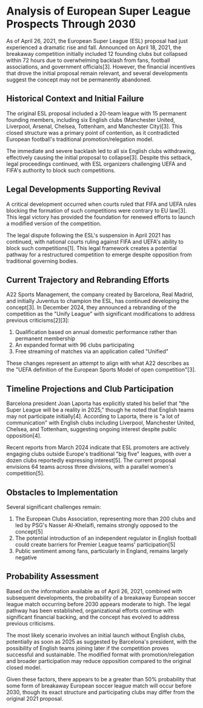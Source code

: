 # Analysis of European Super League Prospects Through 2030

As of April 26, 2021, the European Super League (ESL) proposal had just experienced a dramatic rise and fall. Announced on April 18, 2021, the breakaway competition initially included 12 founding clubs but collapsed within 72 hours due to overwhelming backlash from fans, football associations, and government officials[3]. However, the financial incentives that drove the initial proposal remain relevant, and several developments suggest the concept may not be permanently abandoned.

## Historical Context and Initial Failure

The original ESL proposal included a 20-team league with 15 permanent founding members, including six English clubs (Manchester United, Liverpool, Arsenal, Chelsea, Tottenham, and Manchester City)[3]. This closed structure was a primary point of contention, as it contradicted European football's traditional promotion/relegation model.

The immediate and severe backlash led to all six English clubs withdrawing, effectively causing the initial proposal to collapse[3]. Despite this setback, legal proceedings continued, with ESL organizers challenging UEFA and FIFA's authority to block such competitions.

## Legal Developments Supporting Revival

A critical development occurred when courts ruled that FIFA and UEFA rules blocking the formation of such competitions were contrary to EU law[3]. This legal victory has provided the foundation for renewed efforts to launch a modified version of the competition.

The legal dispute following the ESL's suspension in April 2021 has continued, with national courts ruling against FIFA and UEFA's ability to block such competitions[1]. This legal framework creates a potential pathway for a restructured competition to emerge despite opposition from traditional governing bodies.

## Current Trajectory and Rebranding Efforts

A22 Sports Management, the company created by Barcelona, Real Madrid, and initially Juventus to champion the ESL, has continued developing the concept[3]. In December 2024, they announced a rebranding of the competition as the "Unify League" with significant modifications to address previous criticisms[2][3]:

1. Qualification based on annual domestic performance rather than permanent membership
2. An expanded format with 96 clubs participating
3. Free streaming of matches via an application called "Unified"

These changes represent an attempt to align with what A22 describes as the "UEFA definition of the European Sports Model of open competition"[3].

## Timeline Projections and Club Participation

Barcelona president Joan Laporta has explicitly stated his belief that "the Super League will be a reality in 2025," though he noted that English teams may not participate initially[4]. According to Laporta, there is "a lot of communication" with English clubs including Liverpool, Manchester United, Chelsea, and Tottenham, suggesting ongoing interest despite public opposition[4].

Recent reports from March 2024 indicate that ESL promoters are actively engaging clubs outside Europe's traditional "big five" leagues, with over a dozen clubs reportedly expressing interest[5]. The current proposal envisions 64 teams across three divisions, with a parallel women's competition[5].

## Obstacles to Implementation

Several significant challenges remain:

1. The European Clubs Association, representing more than 200 clubs and led by PSG's Nasser Al-Khelaifi, remains strongly opposed to the concept[5]
2. The potential introduction of an independent regulator in English football could create barriers for Premier League teams' participation[5]
3. Public sentiment among fans, particularly in England, remains largely negative

## Probability Assessment

Based on the information available as of April 26, 2021, combined with subsequent developments, the probability of a breakaway European soccer league match occurring before 2030 appears moderate to high. The legal pathway has been established, organizational efforts continue with significant financial backing, and the concept has evolved to address previous criticisms.

The most likely scenario involves an initial launch without English clubs, potentially as soon as 2025 as suggested by Barcelona's president, with the possibility of English teams joining later if the competition proves successful and sustainable. The modified format with promotion/relegation and broader participation may reduce opposition compared to the original closed model.

Given these factors, there appears to be a greater than 50% probability that some form of breakaway European soccer league match will occur before 2030, though its exact structure and participating clubs may differ from the original 2021 proposal.